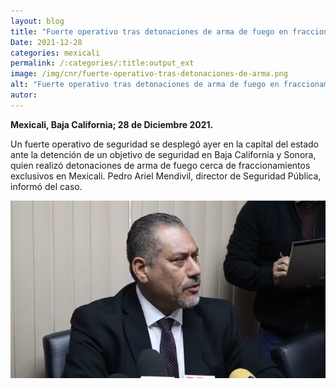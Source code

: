 ```yaml
---
layout: blog
title: "Fuerte operativo tras detonaciones de arma de fuego en fraccionamientos exclusivos de Mexicali"
Date: 2021-12-28
categories: mexicali
permalink: /:categories/:title:output_ext
image: /img/cnr/fuerte-operativo-tras-detonaciones-de-arma.png
alt: "Fuerte operativo tras detonaciones de arma de fuego en fraccionamientos exclusivos de Mexicali"
autor:
---
```


**Mexicali, Baja California; 28 de Diciembre 2021.** 

Un fuerte operativo de seguridad se desplegó ayer en la capital del estado ante la detención de un objetivo de seguridad en Baja California y Sonora, quien realizó detonaciones de arma de fuego cerca de fraccionamientos exclusivos en Mexicali. Pedro Ariel Mendivil, director de Seguridad Pública, informó del caso.

<div id="carouselExampleSlidesOnly" class="carousel slide" data-ride="carousel">
  <div class="carousel-inner">
    <div class="carousel-item active">
       <img class="d-block w-100" src="/img/cnr/fuerte-operativo-tras-detonaciones-de-arma.png" loading="lazy"  alt="Fuerte operativo tras detonaciones de arma de fuego en fraccionamientos exclusivos de Mexicali">
    </div>
  </div>
</div>
